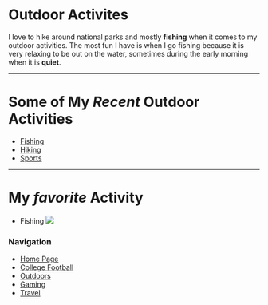 # Outdoor Activites
I love to hike around national parks and mostly **fishing** when it comes to my outdoor activities. The most fun I have is when I go fishing because it is very relaxing to be out on the water, sometimes during the early morning when it is **quiet**.

___
# Some of My *Recent* Outdoor Activities
- [Fishing](https://mostateparks.com/activity/fishing)
- [Hiking](https://mostateparks.com/park/ha-ha-tonka-state-park)
- [Sports](https://www.mizzourec.com/facilities/outdoor/stankowski/)

___
# My *favorite* Activity
- Fishing
![](https://bloximages.chicago2.vip.townnews.com/lakeexpo.com/content/tncms/assets/v3/editorial/0/89/08904fca-6800-11e8-ab85-fbc903b253f3/5b154717dcaa4.image.jpg?resize=1200%2C800)

### Navigation
- [Home Page](https://github.com/NoahKirsch20/FinalProject)
- [College Football](https://noahkirsch20.github.io/College-Football/)
- [Outdoors](https://noahkirsch20.github.io/Comedies/)
- [Gaming](https://noahkirsch20.github.io/Gaming/)
- [Travel](https://noahkirsch20.github.io/States/)

